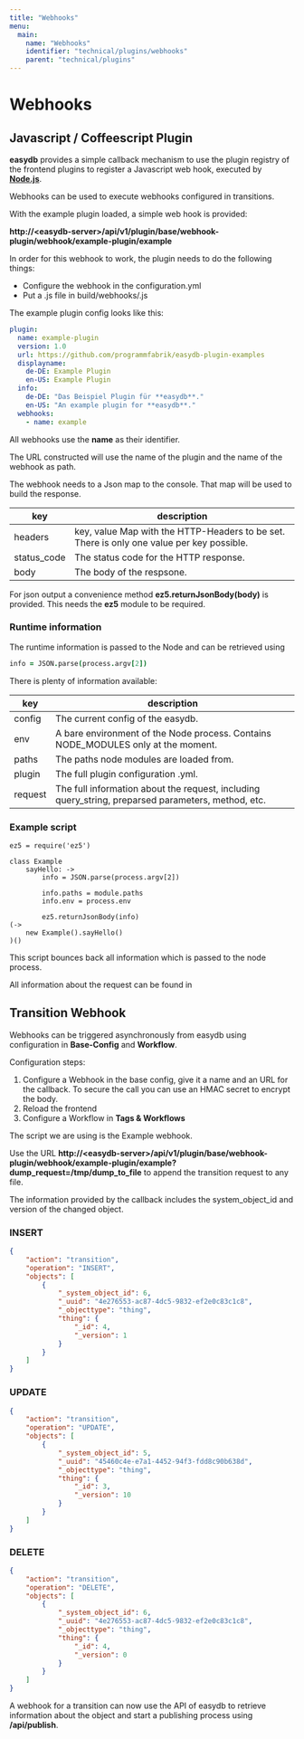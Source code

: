 ```yaml
---
title: "Webhooks"
menu:
  main:
    name: "Webhooks"
    identifier: "technical/plugins/webhooks"
    parent: "technical/plugins"
---
```


# Webhooks

## Javascript / Coffeescript Plugin

**easydb** provides a simple callback mechanism to use the plugin registry of the frontend plugins to register a Javascript web hook, executed by **[Node.js](https://nodejs.org/en/)**.

Webhooks can be used to execute webhooks configured in transitions.

With the example plugin loaded, a simple web hook is provided:

**http://\<easydb-server\>/api/v1/plugin/base/webhook-plugin/webhook/example-plugin/example**

In order for this webhook to work, the plugin needs to do the following things:

* Configure the webhook in the configuration.yml
* Put a .js file in build/webhooks/<name of hook>.js

The example plugin config looks like this:

```yml
plugin:
  name: example-plugin
  version: 1.0
  url: https://github.com/programmfabrik/easydb-plugin-examples
  displayname:
    de-DE: Example Plugin
    en-US: Example Plugin
  info:
    de-DE: "Das Beispiel Plugin für **easydb**."
    en-US: "An example plugin for **easydb**."
  webhooks:
    - name: example
```

All webhooks use the **name** as their identifier.

The URL constructed will use the name of the plugin and the name of the webhook as path.

The webhook needs to a Json map to the console. That map will be used to build the response.

| key         | description                                                  |
| ----------- | ------------------------------------------------------------ |
| headers     | key, value Map with the HTTP-Headers to be set. There is only one value per key possible. |
| status_code | The status code for the HTTP response.                       |
| body        | The body of the respsone.                                    |

For json output a convenience method **ez5.returnJsonBody(body)** is provided. This needs the **ez5** module to be required.

### Runtime information

The runtime information is passed to the Node and can be retrieved using

```coffeescript
info = JSON.parse(process.argv[2])
```

There is plenty of information available:

| key     | description                                                  |
| ------- | ------------------------------------------------------------ |
| config  | The current config of the easydb.                            |
| env     | A bare environment of the Node process. Contains NODE_MODULES only at the moment. |
| paths   | The paths node modules are loaded from.                      |
| plugin  | The full plugin configuration .yml.                          |
| request | The full information about the request, including query_string, preparsed parameters, method, etc. |

### Example script

```coffeesript
ez5 = require('ez5')

class Example
	sayHello: ->
		info = JSON.parse(process.argv[2])

		info.paths = module.paths
		info.env = process.env

		ez5.returnJsonBody(info)
(->
	new Example().sayHello()
)()
```

This script bounces back all information which is passed to the node process.

All information about the request can be found in 

## Transition Webhook

Webhooks can be triggered asynchronously from easydb using configuration in **Base-Config** and **Workflow**.

Configuration steps:

1. Configure a Webhook in the base config, give it a name and an URL for the callback. To secure the call you can use an HMAC secret to encrypt the body.
2. Reload the frontend
3. Configure a Workflow in **Tags & Workflows**

The script we are using is the Example webhook. 

Use the URL **http://\<easydb-server\>/api/v1/plugin/base/webhook-plugin/webhook/example-plugin/example?dump_request=/tmp/dump_to_file** to append the transition request to any file.

The information provided by the callback includes the system_object_id and version of the changed object.

### INSERT

```json
{
    "action": "transition",
    "operation": "INSERT",
    "objects": [
        {
            "_system_object_id": 6,
            "_uuid": "4e276553-ac87-4dc5-9832-ef2e0c83c1c8",
            "_objecttype": "thing",
            "thing": {
                "_id": 4,
                "_version": 1
            }
        }
    ]
}
```

### UPDATE

```json
{
    "action": "transition",
    "operation": "UPDATE",
    "objects": [
        {
            "_system_object_id": 5,
            "_uuid": "45460c4e-e7a1-4452-94f3-fdd8c90b638d",
            "_objecttype": "thing",
            "thing": {
                "_id": 3,
                "_version": 10
            }
        }
    ]
}
```

### DELETE

```json
{
    "action": "transition",
    "operation": "DELETE",
    "objects": [
        {
            "_system_object_id": 6,
            "_uuid": "4e276553-ac87-4dc5-9832-ef2e0c83c1c8",
            "_objecttype": "thing",
            "thing": {
                "_id": 4,
                "_version": 0
            }
        }
    ]
}

```

A webhook for a transition can now use the API of easydb to retrieve information about the object and start a publishing process using **/api/publish**.

